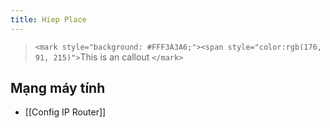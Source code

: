 ```yaml
---
title: Hiep Place
---
```

> `<mark style="background: #FFF3A3A6;"><span style="color:rgb(176, 91, 215)">`This is an callout `</mark>`

## Mạng máy tính
- [[Config IP Router]]